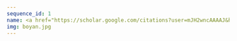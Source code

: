 ```yaml
---
sequence_id: 1
name: <a href="https://scholar.google.com/citations?user=mJH2wncAAAAJ&hl=en">Boyan Beronov</a>
img: boyan.jpg
---
```

